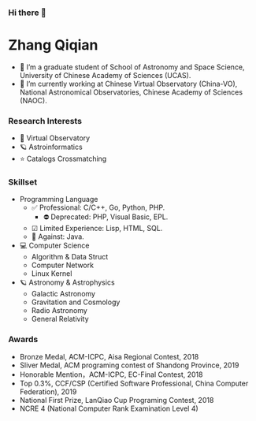 ### Hi there 👋
# Zhang Qiqian
- 🚀 I’m a graduate student of School of Astronomy and Space Science, University of Chinese Academy of Sciences (UCAS).
- 🔭 I’m currently working at Chinese Virtual Observatory (China-VO), National Astronomical Observatories, Chinese Academy of Sciences (NAOC).

### Research Interests
  - 🌌 Virtual Observatory
  - 🪐 Astroinformatics
  - ⭐ Catalogs Crossmatching
  

### Skillset

- Programming Language
  - ✅ Professional: C/C++, Go, Python, PHP.
    - ⛔ Deprecated: PHP, Visual Basic, EPL. 
   - ☑ Limited Experience: Lisp, HTML, SQL.
   - 🚫 Against: Java.
- 💻 Computer Science
  - Algorithm & Data Struct
  - Computer Network
  - Linux Kernel
- 🪐 Astronomy & Astrophysics
  - Galactic Astronomy
  - Gravitation and Cosmology
  - Radio Astronomy 
  - General Relativity

### Awards
   - Bronze Medal, ACM-ICPC, Aisa Regional Contest, 2018
   - Sliver Medal, ACM programing contest of Shandong Province, 2019
   - Honorable Mention，ACM-ICPC, EC-Final Contest, 2018
   - Top 0.3%, CCF/CSP (Certified Software Professional, China Computer Federation), 2019
   - National First Prize, LanQiao Cup Programing Contest, 2018
   - NCRE 4 (National Computer Rank Examination Level 4)
  
<!--
**zqqian/zqqian** is a ✨ _special_ ✨ repository because its `README.md` (this file) appears on your GitHub profile.

Here are some ideas to get you started:

- 🔭 I’m currently working on ...
- 🌱 I’m currently learning ...
- 👯 I’m looking to collaborate on ...
- 🤔 I’m looking for help with ...
- 💬 Ask me about ...
- 📫 How to reach me: ...
- 😄 Pronouns: ...
- ⚡ Fun fact: ...
-->

